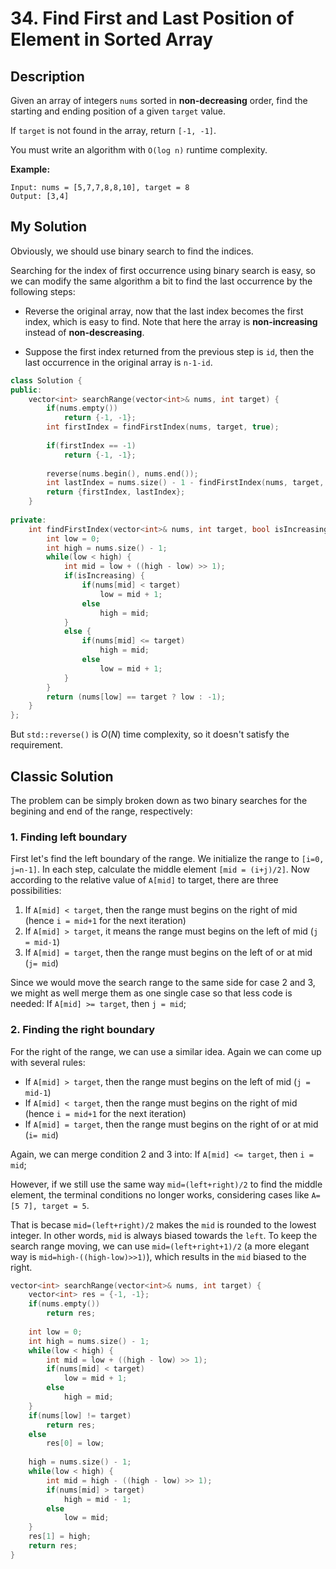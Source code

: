 # 34. Find First and Last Position of Element in Sorted Array

## Description
Given an array of integers `nums` sorted in **non-decreasing** order, find the starting and ending position of a given `target` value.

If `target` is not found in the array, return `[-1, -1]`.

You must write an algorithm with `O(log n)` runtime complexity.

**Example:**
```
Input: nums = [5,7,7,8,8,10], target = 8
Output: [3,4]
```

## My Solution
Obviously, we should use binary search to find the indices.

Searching for the index of first occurrence using binary search is easy, so we can modify the same algorithm a bit to find the last occurrence by the following steps:

- Reverse the original array, now that the last index becomes the first index, which is easy to find. Note that here the array is **non-increasing** instead of **non-descreasing**.

- Suppose the first index returned from the previous step is `id`, then the last occurrence in the original array is `n-1-id`.

```C++
class Solution {
public:
    vector<int> searchRange(vector<int>& nums, int target) {
        if(nums.empty())
            return {-1, -1};
        int firstIndex = findFirstIndex(nums, target, true);
        
        if(firstIndex == -1)
            return {-1, -1};
        
        reverse(nums.begin(), nums.end());
        int lastIndex = nums.size() - 1 - findFirstIndex(nums, target, false);
        return {firstIndex, lastIndex};
    }
    
private:
    int findFirstIndex(vector<int>& nums, int target, bool isIncreasing) {
        int low = 0;
        int high = nums.size() - 1;
        while(low < high) {
            int mid = low + ((high - low) >> 1);
            if(isIncreasing) {
                if(nums[mid] < target)
                    low = mid + 1;
                else
                    high = mid;
            }
            else {
                if(nums[mid] <= target)
                    high = mid;
                else
                    low = mid + 1;
            }
        }
        return (nums[low] == target ? low : -1);
    }
};
```

But `std::reverse()` is $O(N)$ time complexity, so it doesn't satisfy the requirement.

## Classic Solution
The problem can be simply broken down as two binary searches for the begining and end of the range, respectively:
### 1. Finding left boundary
First let's find the left boundary of the range. We initialize the range to `[i=0, j=n-1]`. In each step, calculate the middle element `[mid = (i+j)/2]`. Now according to the relative value of `A[mid]` to target, there are three possibilities:

1. If `A[mid] < target`, then the range must begins on the right of mid (hence `i = mid+1` for the next iteration)
2. If `A[mid] > target`, it means the range must begins on the left of mid (`j = mid-1`)
3. If `A[mid] = target`, then the range must begins on the left of or at mid (`j= mid`)

Since we would move the search range to the same side for case 2 and 3, we might as well merge them as one single case so that less code is needed: If `A[mid] >= target`, then `j = mid`;

### 2. Finding the right boundary
For the right of the range, we can use a similar idea. Again we can come up with several rules:

- If `A[mid] > target`, then the range must begins on the left of mid (`j = mid-1`)
- If `A[mid] < target`, then the range must begins on the right of mid (hence `i = mid+1` for the next iteration)
- If `A[mid] = target`, then the range must begins on the right of or at mid (`i= mid`)

Again, we can merge condition 2 and 3 into: If `A[mid] <= target`, then `i = mid`;

However, if we still use the same way `mid=(left+right)/2` to find the middle element, the terminal conditions no longer works, considering cases like `A=[5 7], target = 5`.

That is becase `mid=(left+right)/2` makes the `mid` is rounded to the lowest integer. In other words, `mid` is always biased towards the `left`. To keep the search range moving, we can use `mid=(left+right+1)/2` (a more elegant way is `mid=high-((high-low)>>1)`), which results in the `mid` biased to the right.

```C++
vector<int> searchRange(vector<int>& nums, int target) {
    vector<int> res = {-1, -1};
    if(nums.empty())
        return res;
    
    int low = 0;
    int high = nums.size() - 1;
    while(low < high) {
        int mid = low + ((high - low) >> 1);
        if(nums[mid] < target)
            low = mid + 1;
        else
            high = mid;
    }
    if(nums[low] != target)
        return res;
    else
        res[0] = low;
    
    high = nums.size() - 1;
    while(low < high) {
        int mid = high - ((high - low) >> 1);
        if(nums[mid] > target)
            high = mid - 1;
        else
            low = mid;
    }
    res[1] = high;
    return res;
}
```
